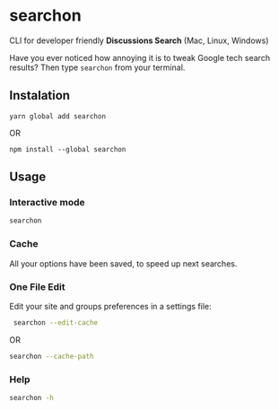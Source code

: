 # searchon

CLI for developer friendly **Discussions Search** (Mac, Linux, Windows)

Have you ever noticed how annoying it is to tweak Google tech search results? Then type `searchon` from your terminal.

## Instalation

`yarn global add searchon`

OR

`npm install --global searchon`

## Usage

### Interactive mode

```bash
searchon
```

### Cache

All your options have been saved, to speed up next searches.

### One File Edit

Edit your site and groups preferences in a settings file:

```bash
 searchon --edit-cache
```

OR

```bash
searchon --cache-path
```

### Help

```bash
searchon -h
```
